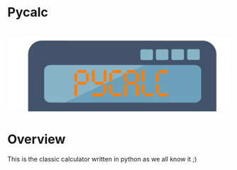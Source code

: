 # Pycalc

<h1 align="center">
    <img width="900" alt="Pycalc" src="https://github.com/some0necoding/pycalc/blob/main/.github/pycalc_logo.png">
</h1>

# Overview

This is the classic calculator written in python as we all know it ;)
